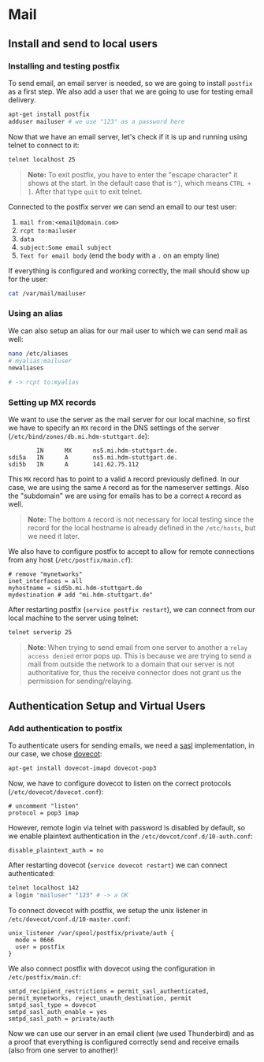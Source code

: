 # Mail

## Install and send to local users

### Installing and testing postfix

To send email, an email server is needed, so we are going to install `postfix` as a first step. We also add a user that we are going to use for testing email delivery.

```bash
apt-get install postfix
adduser mailuser # we use "123" as a password here
```

Now that we have an email server, let's check if it is up and running using telnet to connect to it:

```bash
telnet localhost 25
```

> **Note:** To exit postfix, you have to enter the "escape character" it shows at the start. In the default case that is `^]`, which means `CTRL + ]`. After that type `quit` to exit telnet.

Connected to the postfix server we can send an email to our test user:

1. `mail from:<email@domain.com>`
2. `rcpt to:mailuser`
3. `data`
4. `subject:Some email subject`
5. `Text for email body` (end the body with a `.` on an empty line)

If everything is configured and working correctly, the mail should show up for the user:

```bash
cat /var/mail/mailuser
```

### Using an alias

We can also setup an alias for our mail user to which we can send mail as well:

```bash
nano /etc/aliases
# myalias:mailuser
newaliases

# -> rcpt to:myalias
```

### Setting up MX records

We want to use the server as the mail server for our local machine, so first we have to specify an `MX` record in the DNS settings of the server (`/etc/bind/zones/db.mi.hdm-stuttgart.de`):

```
        IN      MX      ns5.mi.hdm-stuttgart.de.
sdi5a   IN      A       ns5.mi.hdm-stuttgart.de.
sdi5b   IN      A       141.62.75.112
```

This `MX` record has to point to a valid `A` record previously defined. In our case, we are using the same `A` record as for the nameserver settings. Also the "subdomain" we are using for emails has to be a correct `A` record as well.

> **Note:** The bottom `A` record is not necessary for local testing since the record for the local hostname is already defined in the `/etc/hosts`, but we need it later.

We also have to configure postfix to accept to allow for remote connections from any host (`/etc/postfix/main.cf`):

```aconf
# remove "mynetworks"
inet_interfaces = all
myhostname = sid5b.mi.hdm-stuttgart.de
mydestination # add "mi.hdm-stuttgart.de"
```

After restarting postfix (`service postfix restart`), we can connect from our local machine to the server using telnet:

```bash
telnet serverip 25
```

> **Note**: When trying to send email from one server to another a `relay access denied` error pops up. This is because we are trying to send a mail from outside the network to a domain that our server is not authoritative for, thus the receive connector does not grant us the permission for sending/relaying.

## Authentication Setup and Virtual Users

### Add authentication to postfix

To authenticate users for sending emails, we need a [sasl](https://en.wikipedia.org/wiki/Simple_Authentication_and_Security_Layer) implementation, in our case, we chose [dovecot](http://www.dovecot.org/):

```bash
apt-get install dovecot-imapd dovecot-pop3
```

Now, we have to configure dovecot to listen on the correct protocols (`/etc/dovecot/dovecot.conf`):

```aconf
# uncomment "listen"
protocol = pop3 imap
```

However, remote login via telnet with password is disabled by default, so we enable plaintext authentication in the `/etc/dovcot/conf.d/10-auth.conf`:

```aconf
disable_plaintext_auth = no
```

After restarting dovecot (`service dovecot restart`) we can connect authenticated:

```bash
telnet localhost 142
a login "mailuser" "123" # -> a OK
```

To connect dovecot with postfix, we setup the unix listener in `/etc/dovecot/conf.d/10-master.conf`:

```aconf
unix_listener /var/spool/postfix/private/auth {
  mode = 0666
  user = postfix
}
```

We also connect postfix with dovecot using the configuration in `/etc/postfix/main.cf`:

```
smtpd_recipient_restrictions = permit_sasl_authenticated, permit_mynetworks, reject_unauth_destination, permit
smtpd_sasl_type = dovecot
smtpd_sasl_auth_enable = yes
smtpd_sasl_path = private/auth
```

Now we can use our server in an email client (we used Thunderbird) and as a proof that everything is configured correctly send and receive emails (also from one server to another)!